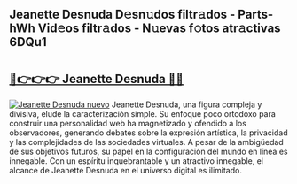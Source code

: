 ## Jeanette Desnuda D𝚎sn𝚞dos filtr𝚊dos - Parts-hWh Vid𝚎os filtr𝚊dos - N𝚞evas f𝚘tos atr𝚊ctivas 6DQu1

# <h2><a href="http://mb61yzw.tromn.icu/?c=Jeanette+Desnuda">🔗👉👉👉 Jeanette Desnuda 🔗🔗</a></h2>

[![Jeanette Desnuda nuevo](https://i.imgur.com/pEAQMta.gif)](http://mb61yzw.tromn.icu/?c=Jeanette+Desnuda)
Jeanette Desnuda, una figura compleja y divisiva, elude la caracterización simple. Su enfoque poco ortodoxo para construir una personalidad web ha magnetizado y ofendido a los observadores, generando debates sobre la expresión artística, la privacidad y las complejidades de las sociedades virtuales. A pesar de la ambigüedad de sus objetivos futuros, su papel en la configuración del mundo en línea es innegable. Con un espíritu inquebrantable y un atractivo innegable, el alcance de Jeanette Desnuda en el universo digital es ilimitado.
